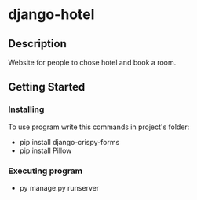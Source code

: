 # django-hotel

## Description

Website for people to chose hotel and book a room.

## Getting Started

### Installing

To use program write this commands in project's folder:
* pip install django-crispy-forms
* pip install Pillow

### Executing program

* py manage.py runserver
